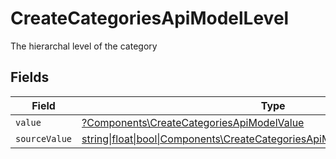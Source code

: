 # CreateCategoriesApiModelLevel

The hierarchal level of the category


## Fields

| Field                                                                                                                                          | Type                                                                                                                                           | Required                                                                                                                                       | Description                                                                                                                                    |
| ---------------------------------------------------------------------------------------------------------------------------------------------- | ---------------------------------------------------------------------------------------------------------------------------------------------- | ---------------------------------------------------------------------------------------------------------------------------------------------- | ---------------------------------------------------------------------------------------------------------------------------------------------- |
| `value`                                                                                                                                        | [?Components\CreateCategoriesApiModelValue](../../Models/Components/CreateCategoriesApiModelValue.md)                                          | :heavy_minus_sign:                                                                                                                             | N/A                                                                                                                                            |
| `sourceValue`                                                                                                                                  | [string\|float\|bool\|Components\CreateCategoriesApiModelSourceValue4\|array\|null](../../Models/Components/CreateCategoriesApiModelSourceValue.md) | :heavy_minus_sign:                                                                                                                             | N/A                                                                                                                                            |